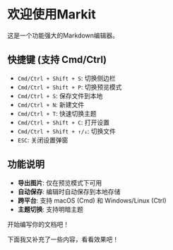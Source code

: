 # 欢迎使用Markit

这是一个功能强大的Markdown编辑器。

## 快捷键 (支持 Cmd/Ctrl)

- `Cmd/Ctrl + Shift + S`: 切换侧边栏
- `Cmd/Ctrl + Shift + P`: 切换预览模式
- `Cmd/Ctrl + S`: 保存文件到本地
- `Cmd/Ctrl + N`: 新建文件
- `Cmd/Ctrl + T`: 快速切换主题
- `Cmd/Ctrl + Shift + C`: 打开设置
- `Cmd/Ctrl + Shift + ↑/↓`: 切换文件
- `ESC`: 关闭设置弹窗

## 功能说明

- **导出图片**: 仅在预览模式下可用
- **自动保存**: 编辑时自动保存到本地存储
- **跨平台**: 支持 macOS (Cmd) 和 Windows/Linux (Ctrl)
- **主题切换**: 支持明暗主题

开始编写你的文档吧！

下面我又补充了一些内容，看看效果吧！
